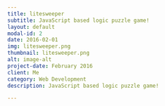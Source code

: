 ```yaml
---
title: litesweeper
subtitle: JavaScript based logic puzzle game!
layout: default
modal-id: 2
date: 2016-02-01
img: litesweeper.png
thumbnail: litesweeper.png
alt: image-alt
project-date: February 2016
client: Me
category: Web Development
description: JavaScript based logic puzzle game!

---
```

